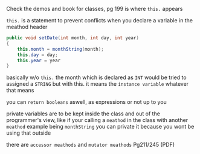 Check the demos and book for classes, pg 199 is where `this.` appears

`this.` is a statement to prevent conflicts when you declare a variable in the meathod header

```java
public void setDate(int month, int day, int year)
{
    this.month = monthString(month);
    this.day = day;
    this.year = year
}
```
basically w/o `this.` the month which is declared as `INT` would be tried to assigned a `STRING` but with this. it means the `instance variable` whatever that means

you can `return booleans` aswell, as expressions or not up to you

private variables are to be kept inside the class and out of the programmer's view, like if your calling a `meathod` in the class with another `meathod` example being `monthString` you can private it because you wont be using that outside

[comment]: <> (what is an instance vairable, what are thease meathods below, i got to overloading , am not understanding, reached 1 hr ill go do some research later)

there are `accessor meathods` and `mutator meathods` Pg211/245 (PDF)